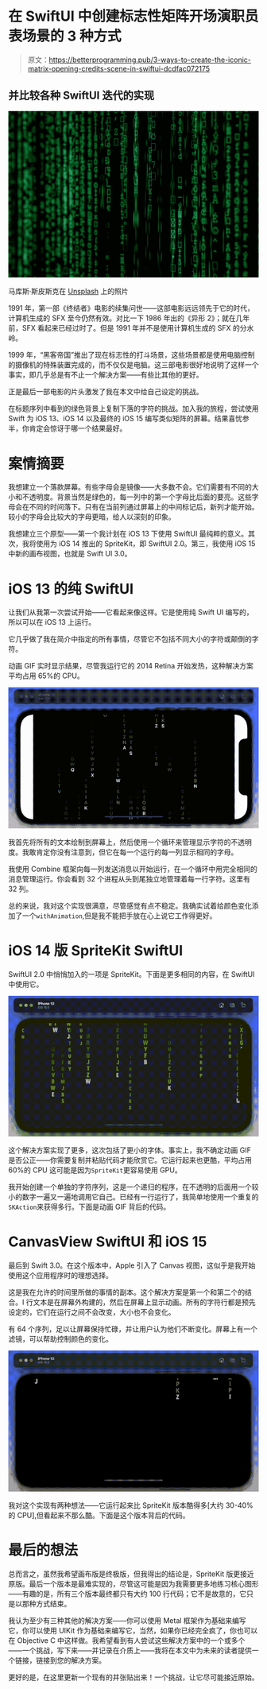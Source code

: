 # 在 SwiftUI 中创建标志性矩阵开场演职员表场景的 3 种方式

> 原文：<https://betterprogramming.pub/3-ways-to-create-the-iconic-matrix-opening-credits-scene-in-swiftui-dcdfac072175>

## 并比较各种 SwiftUI 迭代的实现

![](img/e5d9c392c4d0dd1873a14e51418d7419.png)

马库斯·斯皮斯克在 [Unsplash](https://unsplash.com/s/photos/the-matrix?utm_source=unsplash&utm_medium=referral&utm_content=creditCopyText) 上的照片

1991 年，第一部《终结者》电影的续集问世——这部电影远远领先于它的时代，计算机生成的 SFX 至今仍然有效。对比一下 1986 年出的《异形 2》；就在几年前，SFX 看起来已经过时了。但是 1991 年并不是使用计算机生成的 SFX 的分水岭。

1999 年，“黑客帝国”推出了现在标志性的打斗场景，这些场景都是使用电脑控制的摄像机的特殊装置完成的，而不仅仅是电脑。这三部电影很好地说明了这样一个事实，即几乎总是有不止一个解决方案——有些比其他的更好。

正是最后一部电影的片头激发了我在本文中给自己设定的挑战。

在标题序列中看到的绿色背景上复制下落的字符的挑战。加入我的旅程，尝试使用 Swift 为 iOS 13、iOS 14 以及最终的 iOS 15 编写类似矩阵的屏幕。结果喜忧参半，你肯定会惊讶于哪一个结果最好。

# 案情摘要

我想建立一个落款屏幕。有些字母会是镜像——大多数不会。它们需要有不同的大小和不透明度。背景当然是绿色的，每一列中的第一个字母比后面的要亮。这些字母会在不同的时间落下。只有在当前列通过屏幕上的中间标记后，新列才能开始。较小的字母会比较大的字母更暗，给人以深刻的印象。

我想建立三个原型——第一个我计划在 iOS 13 下使用 SwiftUI 最纯粹的意义。其次，我将使用为 iOS 14 推出的 SpriteKit，即 SwiftUI 2.0。第三，我使用 iOS 15 中新的画布视图，也就是 Swift UI 3.0。

# iOS 13 的纯 SwiftUI

让我们从我第一次尝试开始——它看起来像这样。它是使用纯 Swift UI 编写的，所以可以在 iOS 13 上运行。

它几乎做了我在简介中指定的所有事情，尽管它不包括不同大小的字符或颠倒的字符。

动画 GIF 实时显示结果，尽管我运行它的 2014 Retina 开始发热，这种解决方案平均占用 65%的 CPU。

![](img/11a380fe1e59e75c24885c3e8ef39d3f.png)

我首先将所有的文本绘制到屏幕上，然后使用一个循环来管理显示字符的不透明度。我敢肯定你没有注意到，但它在每一个运行的每一列显示相同的字母。

我使用 Combine 框架向每一列发送消息以开始运行，在一个循环中用完全相同的消息管理运行。你会看到 32 个进程从头到尾独立地管理着每一行字符。这里有 32 列。

总的来说，我对这个实现很满意，尽管感觉有点不稳定。我确实试着给颜色变化添加了一个`withAnimation`,但是我不能把手放在心上说它工作得更好。

# iOS 14 版 SpriteKit SwiftUI

SwiftUI 2.0 中悄悄加入的一项是 SpriteKit。下面是更多相同的内容，在 SwiftUI 中使用它。

![](img/798a64e53c2e439fca959f01c8a78f82.png)

这个解决方案实现了更多，这次包括了更小的字体。事实上，我不确定动画 GIF 是否公正——你需要复制并粘贴代码才能欣赏它。它运行起来也更酷，平均占用 60%的 CPU 这可能是因为`SpriteKit`更容易使用 GPU。

我开始创建一个单独的字符序列，这是一个递归的程序，在不透明的后面用一个较小的数字一遍又一遍地调用它自己。已经有一行运行了，我简单地使用一个重复的`SKAction`来获得多行。下面是动画 GIF 背后的代码。

# CanvasView SwiftUI 和 iOS 15

最后到 Swift 3.0。在这个版本中，Apple 引入了 Canvas 视图，这似乎是我开始使用这个应用程序时的理想选择。

这是我在允许的时间里所做的事情的副本。这个解决方案是第一个和第二个的结合。I 行文本是在屏幕外构建的，然后在屏幕上显示动画。所有的字符行都是预先设定的，它们在运行之间不会改变，大小也不会变化。

有 64 个序列，足以让屏幕保持忙碌，并让用户认为他们不断变化。屏幕上有一个滤镜，可以帮助控制颜色的变化。

![](img/69712dbdee34567ea2f8fd6244d75e1f.png)

我对这个实现有两种想法——它运行起来比 SpriteKit 版本酷得多[大约 30-40%的 CPU],但看起来不那么酷。下面是这个版本背后的代码。

# 最后的想法

总而言之，虽然我希望画布版是终极版，但我得出的结论是，SpriteKit 版更接近原版。最后一个版本是最难实现的，尽管这可能是因为我需要更多地练习核心图形——有趣的是，所有三个版本最终都只有大约 100 行代码；它不是故意的，它只是以那种方式结束。

我认为至少有三种其他的解决方案——你可以使用 Metal 框架作为基础来编写它，你可以使用 UIKit 作为基础来编写它，当然，如果你已经完全疯了，你也可以在 Objective C 中这样做。我希望看到有人尝试这些解决方案中的一个或多个——一个挑战，写下来——并记录在介质上——我将在本文中为未来的读者提供一个链接，链接到您的解决方案。

更好的是，在这里更新一个现有的并张贴出来！一个挑战，让它尽可能接近原始。